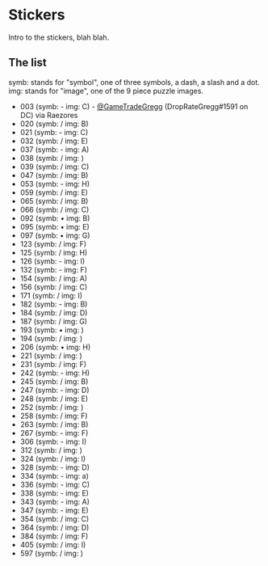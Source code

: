 # Stickers

Intro to the stickers, blah blah.

## The list

symb: stands for "symbol", one of three symbols, a dash, a slash and a dot.
img: stands for "image", one of the 9 piece puzzle images.

- 003 (symb: - img: C) - [@GameTradeGregg](https://twitter.com/GameTradeGregg) (DropRateGregg#1591 on DC) via Raezores
- 020 (symb: / img: B)
- 021 (symb: - img: C)
- 032 (symb: / img: E)
- 037 (symb: - img: A)
- 038 (symb: / img:  )
- 039 (symb: / img: C)
- 047 (symb: / img: B)
- 053 (symb: - img: H)
- 059 (symb: / img: E)
- 065 (symb: / img: B)
- 066 (symb: / img: C)
- 092 (symb: • img: B)
- 095 (symb: • img: E)
- 097 (symb: • img: G)
- 123 (symb: / img: F)
- 125 (symb: / img: H)
- 126 (symb: - img: I)
- 132 (symb: - img: F)
- 154 (symb: / img: A)
- 156 (symb: / img: C)
- 171 (symb: / img: I)
- 182 (symb: - img: B)
- 184 (symb: / img: D)
- 187 (symb: / img: G)
- 193 (symb: • img:  )
- 194 (symb: / img:  )
- 206 (symb: • img: H)
- 221 (symb: / img:  )
- 231 (symb: / img: F)
- 242 (symb: - img: H)
- 245 (symb: / img: B)
- 247 (symb: - img: D)
- 248 (symb: / img: E)
- 252 (symb: / img:  )
- 258 (symb: / img: F)
- 263 (symb: / img: B)
- 267 (symb: - img: F)
- 306 (symb: - img: I)
- 312 (symb: / img:  )
- 324 (symb: / img: I)
- 328 (symb: - img: D)
- 334 (symb: - img: a)
- 336 (symb: - img: C)
- 338 (symb: - img: E)
- 343 (symb: - img: A)
- 347 (symb: - img: E)
- 354 (symb: / img: C)
- 364 (symb: / img: D)
- 384 (symb: / img: F)
- 405 (symb: / img: I)
- 597 (symb: / img:  )

